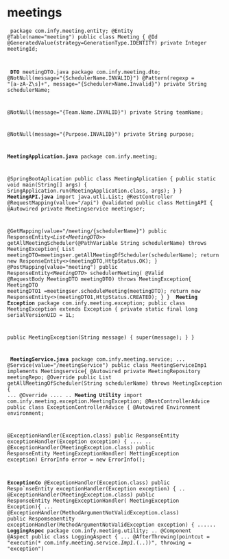 # meetings
<code><p>
package com.infy.meeting.entity;
@Entity
@Table(name="meeting")
public class Meeting {
  @Id
  @GeneratedValue(strategy=GenerationType.IDENTITY)
  private Integer meetingId;

 <b> DTO</b>
 meetingDTO.java
 package com.infy.meeting.dto;
 @NotNull(message="{SchedulerName.INVALID}")
 @Pattern(regexp = "[a-zA-Z\s]+", message="{Scheduler>Name.Invalid}")
 private String schedulerName;

 @NotNull(message="{Team.Name.INVALID}")
 private String teamName;

 @NotNull(message="{Purpose.INVALID}")
 private String purpose;

 <b>MeetingApplication.java</b>
 package com.infy.meeting;

 @SpringBootAplication
 public class MeetingAplication {
   public static void main(String[] args) {
   SringApplication.run(MeetingApplication.class, args);
   }
}
 <b>MeetingAPI.java</b>
 import java.utli.List;
 @RestController
 @RequestMapping(vallue="/api")
 @validated
 public class MettingAPI {
   @Autowired
   private Meetingservice meetingser;

   @GetMapping(value="/meeting/{schedulerName}")
   public ResponseEntity<*List<*MeetingDTO*>*> getAllMeetingScheduler(@PathVariable String schedulerName)
   throws MeetingException{
   List<MeetingDTO> meetingDTO=meetingser.getAllMeetingOfScheduler(schedulerName);
   return new ResponseEntity<>(meetingDTO,HttpStatus.OK);
}
@PostMapping(value="meeting")
public ResponseEntity<*MeetingDTO*> schedulerMeeting( @Valid @RequestBody MeetingDTO meetingDTO)
throws MeetingException{
  MeetingDTO meetingDTO1 =meetingser.scheduleMeeting(meetingDTO);
  return new ResponseEntity<>(meetingDTO1,HttpStatus.CREATED);
  }
}
<b> Meeting Exception</b>
package com.infy.meeting.exception;
public class MeetingException extends Exception {
  private static final long serialVersionUID = 1L;

  public MeetingException(String message) {
    super(message);
    }
  }

<b> MeetingService.java</b>
package com.infy.meeting.service;
...
@Service(value="/meetingService")
public class MeetingServiceImp1 implements Meetingservice{
  @Autowired
  private MeetingRepository meetingRepo;
@Override
public List<MeetingDTO> getAllMeetingOfScheduler(String schedulerName) throws MeetingException {
...
@Override
....
..
<b>Meeting Utility</b>
import com.infy.meeting.exception.MeetingException;
@RestControllerAdvice
public class ExceptionControllerAdvice {
  @Autowired
  Environment environment;

  @ExceptionHandler(Exception.class)
  public ResponseEntity<ErrorInfo> exceptionHandler(Exception exception) {
  ....
  ..
  @ExceptionHandler(MeetingException.class)
  public ResponseEntity<ErrorInfo> MeetingExceptionHandler( MettingException exception)
    ErrorInfo error = new ErrorInfo();

<b>ExceptionCo</b>
@ExceptionHandler(Exception.class)
public Respo`nseEntity<ErrorInfo> exceptionHandler(Exception exception) {
..
@ExceptionHandler(MeetingException.class)
public ResponseEntity<ErrorInfo> MeetingExceptionHandler( MeetingException Exception){
...
@ExceptionHAndler(MethodArgumentNotValidException.class)
public Respomseaentity<ErrorInfo> exceptionHandler(MethodArgumentNotValidException exception) {
......
<b>LoggingAspec</b>
package com.infy.meeting.utility;
..
@Component
@Aspect
public class LoggingAspect {
...
  @AfterThrowing(pointcut = "executin(* com.infy.meeting.service.*Imp1.*(..))", throwing = "exception")
  </code></p>
  

